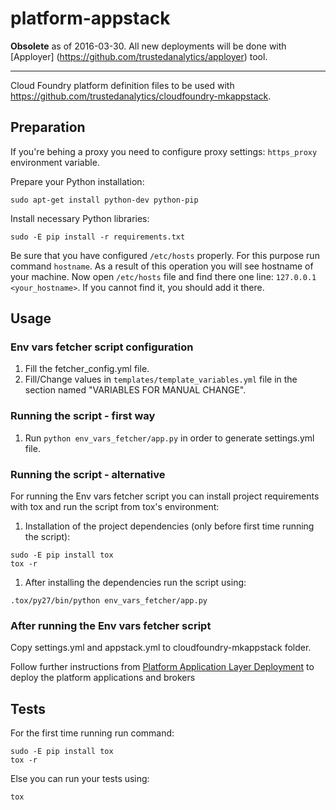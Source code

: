platform-appstack
=================
**Obsolete** as of 2016-03-30. All new deployments will be done with [Apployer] (https://github.com/trustedanalytics/apployer) tool.

---

Cloud Foundry platform definition files to be used with https://github.com/trustedanalytics/cloudfoundry-mkappstack.

## Preparation
If you're behing a proxy you need to configure proxy settings: `https_proxy` environment variable.

Prepare your Python installation:
```
sudo apt-get install python-dev python-pip
```

Install necessary Python libraries:
```
sudo -E pip install -r requirements.txt
```
Be sure that you have configured ```/etc/hosts``` properly. For this purpose run command ```hostname```.
As a result of this operation you will see hostname of your machine. Now open ```/etc/hosts``` file and find there one line:
```127.0.0.1 <your_hostname>```. If you cannot find it, you should add it there.

## Usage
### Env vars fetcher script configuration
1. Fill the fetcher_config.yml file.
1. Fill/Change values in ```templates/template_variables.yml``` file in the section named "VARIABLES FOR MANUAL CHANGE".

### Running the script - first way
1. Run ```python env_vars_fetcher/app.py``` in order to generate settings.yml file.

### Running the script - alternative
For running the Env vars fetcher script you can install project requirements with tox and run the script from tox's environment:
1. Installation of the project dependencies (only before first time running the script):
```
sudo -E pip install tox
tox -r
```
1. After installing the dependencies run the script using:
```
.tox/py27/bin/python env_vars_fetcher/app.py
```

### After running the Env vars fetcher script
Copy settings.yml and appstack.yml to cloudfoundry-mkappstack folder.

Follow further instructions from [Platform Application Layer Deployment](https://github.com/trustedanalytics/platform-wiki/wiki/Platform-application-layer-deployment) to deploy the platform applications and brokers

## Tests

For the first time running run command:
```
sudo -E pip install tox
tox -r
```
Else you can run your tests using:
```
tox
```

